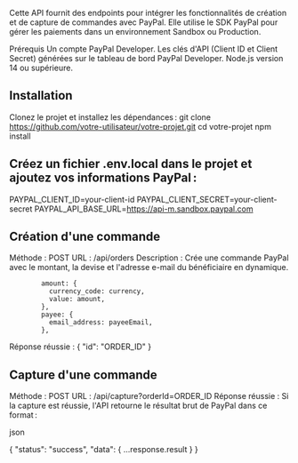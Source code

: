 Cette API fournit des endpoints pour intégrer les fonctionnalités de création et de capture de commandes avec PayPal. Elle utilise le SDK PayPal pour gérer les paiements dans un environnement Sandbox ou Production.

Prérequis
Un compte PayPal Developer.
Les clés d'API (Client ID et Client Secret) générées sur le tableau de bord PayPal Developer.
Node.js version 14 ou supérieure.

## Installation

Clonez le projet et installez les dépendances :
git clone https://github.com/votre-utilisateur/votre-projet.git
cd votre-projet
npm install

## Créez un fichier .env.local dans le projet et ajoutez vos informations PayPal :

PAYPAL_CLIENT_ID=your-client-id
PAYPAL_CLIENT_SECRET=your-client-secret
PAYPAL_API_BASE_URL=https://api-m.sandbox.paypal.com

## Création d'une commande

Méthode : POST
URL : /api/orders
Description : Crée une commande PayPal avec le montant, la devise et l'adresse e-mail du bénéficiaire en dynamique.

            amount: {
              currency_code: currency,
              value: amount,
            },
            payee: {
              email_address: payeeEmail,
            },

Réponse réussie :
{
"id": "ORDER_ID"
}

## Capture d'une commande

Méthode : POST
URL : /api/capture?orderId=ORDER_ID
Réponse réussie :
Si la capture est réussie, l'API retourne le résultat brut de PayPal dans ce format :

json

{
"status": "success",
"data": { ...response.result }
}
